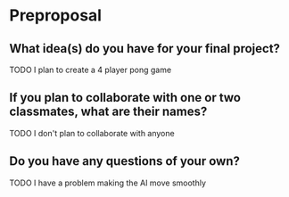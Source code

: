 # Preproposal

## What idea(s) do you have for your final project?

TODO I plan to create a 4 player pong game

## If you plan to collaborate with one or two classmates, what are their names?

TODO I don't plan to collaborate with anyone

## Do you have any questions of your own?

TODO I have a problem making the AI move smoothly 

